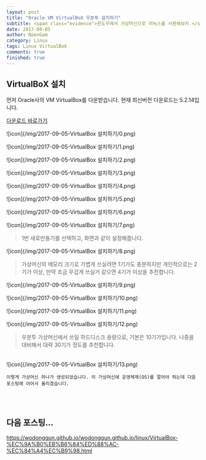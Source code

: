 ```yaml
---
layout: post
title: "Oracle VM VirtualBoX 우분투 설치하기"
subtitle: <span class="evidence">윈도우에서 가상머신으로 리눅스를 사용해보자.</span>
date: 2017-09-05
author: NoonGam
category: Linux
tags: Linux VirtualBoX
comments: true
finished: true
---
```

## VirtualBoX 설치

먼저 Oracle사의 VM VirtualBox를 다운받습니다.
현재 최신버전 다운로드는 5.2.14입니다.

[다운로드 바로가기](https://www.virtualbox.org/wiki/Downloads)

![icon](/img/2017-09-05-VirtualBox 설치하기/0.png)

![icon](/img/2017-09-05-VirtualBox 설치하기/1.png)

![icon](/img/2017-09-05-VirtualBox 설치하기/2.png)

![icon](/img/2017-09-05-VirtualBox 설치하기/3.png)

![icon](/img/2017-09-05-VirtualBox 설치하기/4.png)

![icon](/img/2017-09-05-VirtualBox 설치하기/5.png)

![icon](/img/2017-09-05-VirtualBox 설치하기/6.png)

![icon](/img/2017-09-05-VirtualBox 설치하기/7.png)
> 1번 새로만들기를 선택하고, 화면과 같이 설정해줍니다.

![icon](/img/2017-09-05-VirtualBox 설치하기/8.png)
> 가상머신의 메모리 크기로 가볍게 쓰실려면 1기가도 충분하지만 개인적으로는 2기가 이상,
만약 조금 무겁게 쓰실거 같으면 4기가 이상을 추천합니다.

![icon](/img/2017-09-05-VirtualBox 설치하기/9.png)

![icon](/img/2017-09-05-VirtualBox 설치하기/10.png)

![icon](/img/2017-09-05-VirtualBox 설치하기/11.png)

![icon](/img/2017-09-05-VirtualBox 설치하기/12.png)
> 우분투 가상머신에서 쓰일 하드디스크 용량으로, 기본은 10기가입니다. 나중을 대비해서 대략 30기가 정도를
추천합니다.

<br>
![icon](/img/2017-09-05-VirtualBox 설치하기/13.png)

    이렇게 가상머신 하나가 생성되었습니다. 이 가상머신에 운영체제(OS)를 깔아야 하는데 다음
    포스팅에 이어서 올리겠습니다.


<br><br>

## 다음 포스팅...

https://wodonggun.github.io/wodonggun.github.io/linux/VirtualBox-%EC%9A%B0%EB%B6%84%ED%88%AC-%EC%84%A4%EC%B9%98.html

<br>
<br>
